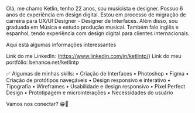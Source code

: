 Olá, me chamo Ketlin, tenho 22 anos, sou musicista e designer. Possuo 6 anos de experiência em design digital. Estou em processo de migração de carreira para UX/UI Designer - Designer de Interfaces. Além disso, sou graduada em Música e estudo produção musical. Também falo inglês e espanhol, tendo experiência com design digital para clientes internacionais.

Aqui está algumas informações interessantes

Link do me LinkedIn: (https://www.linkedin.com/in/ketlintp/)
Link do meu portfólio: behance.net/ketlintp 

✅ Algumas de minhas skills:
• Criação de Interfaces 
• Photoshop
• Figma
• Criação de protótipos navegáveis
• Design responsivo e interativo
• Tipografia
• Wireframes
• Usabilidade e design responsivo
• Pixel Perfect Design
• Prototipagem e microinterações
• Necessidades do usuário

Vamos nos conectar? 😁👋
